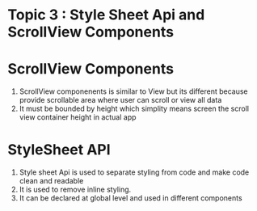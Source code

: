 # Topic 3 :  **Style Sheet Api and ScrollView Components**

# **ScrollView Components**
1.  ScrollView componenents is similar to View but its different because provide scrollable area where user can scroll or view all data
2.  It must be bounded by height which simplity means screen the scroll view container height in actual app

# **StyleSheet API**
1. Style sheet Api is used to separate styling from code and make code clean and readable
2. It is used to remove inline styling. 
3. It can be declared at global level and used in different components